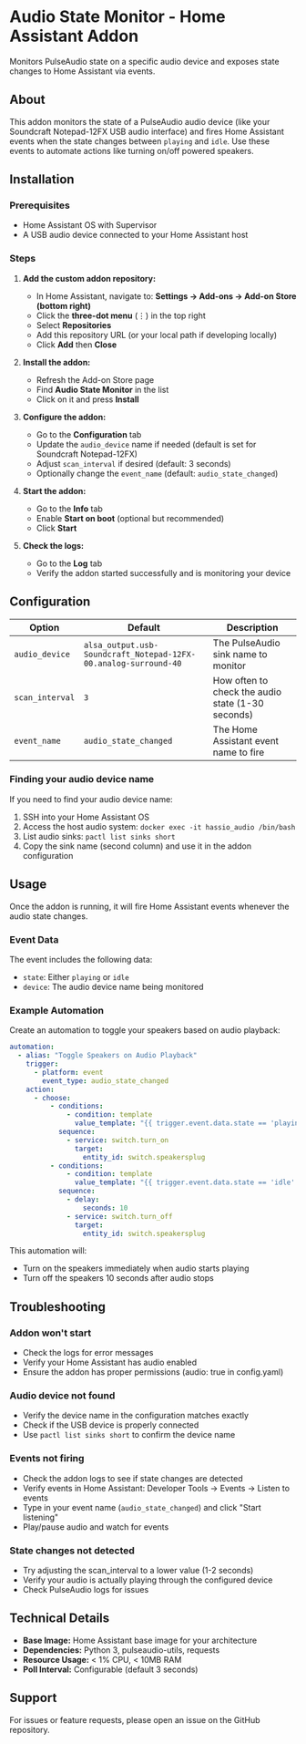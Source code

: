 # Audio State Monitor - Home Assistant Addon

Monitors PulseAudio state on a specific audio device and exposes state changes to Home Assistant via events.

## About

This addon monitors the state of a PulseAudio audio device (like your Soundcraft Notepad-12FX USB audio interface) and fires Home Assistant events when the state changes between `playing` and `idle`. Use these events to automate actions like turning on/off powered speakers.

## Installation

### Prerequisites
- Home Assistant OS with Supervisor
- A USB audio device connected to your Home Assistant host

### Steps

1. **Add the custom addon repository:**
   - In Home Assistant, navigate to: **Settings → Add-ons → Add-on Store (bottom right)**
   - Click the **three-dot menu** (⋮) in the top right
   - Select **Repositories**
   - Add this repository URL (or your local path if developing locally)
   - Click **Add** then **Close**

2. **Install the addon:**
   - Refresh the Add-on Store page
   - Find **Audio State Monitor** in the list
   - Click on it and press **Install**

3. **Configure the addon:**
   - Go to the **Configuration** tab
   - Update the `audio_device` name if needed (default is set for Soundcraft Notepad-12FX)
   - Adjust `scan_interval` if desired (default: 3 seconds)
   - Optionally change the `event_name` (default: `audio_state_changed`)

4. **Start the addon:**
   - Go to the **Info** tab
   - Enable **Start on boot** (optional but recommended)
   - Click **Start**

5. **Check the logs:**
   - Go to the **Log** tab
   - Verify the addon started successfully and is monitoring your device

## Configuration

| Option | Default | Description |
|--------|---------|-------------|
| `audio_device` | `alsa_output.usb-Soundcraft_Notepad-12FX-00.analog-surround-40` | The PulseAudio sink name to monitor |
| `scan_interval` | `3` | How often to check the audio state (1-30 seconds) |
| `event_name` | `audio_state_changed` | The Home Assistant event name to fire |

### Finding your audio device name

If you need to find your audio device name:

1. SSH into your Home Assistant OS
2. Access the host audio system: `docker exec -it hassio_audio /bin/bash`
3. List audio sinks: `pactl list sinks short`
4. Copy the sink name (second column) and use it in the addon configuration

## Usage

Once the addon is running, it will fire Home Assistant events whenever the audio state changes.

### Event Data

The event includes the following data:
- `state`: Either `playing` or `idle`
- `device`: The audio device name being monitored

### Example Automation

Create an automation to toggle your speakers based on audio playback:

```yaml
automation:
  - alias: "Toggle Speakers on Audio Playback"
    trigger:
      - platform: event
        event_type: audio_state_changed
    action:
      - choose:
          - conditions:
              - condition: template
                value_template: "{{ trigger.event.data.state == 'playing' }}"
            sequence:
              - service: switch.turn_on
                target:
                  entity_id: switch.speakersplug
          - conditions:
              - condition: template
                value_template: "{{ trigger.event.data.state == 'idle' }}"
            sequence:
              - delay:
                  seconds: 10
              - service: switch.turn_off
                target:
                  entity_id: switch.speakersplug
```

This automation will:
- Turn on the speakers immediately when audio starts playing
- Turn off the speakers 10 seconds after audio stops

## Troubleshooting

### Addon won't start
- Check the logs for error messages
- Verify your Home Assistant has audio enabled
- Ensure the addon has proper permissions (audio: true in config.yaml)

### Audio device not found
- Verify the device name in the configuration matches exactly
- Check if the USB device is properly connected
- Use `pactl list sinks short` to confirm the device name

### Events not firing
- Check the addon logs to see if state changes are detected
- Verify events in Home Assistant: Developer Tools → Events → Listen to events
- Type in your event name (`audio_state_changed`) and click "Start listening"
- Play/pause audio and watch for events

### State changes not detected
- Try adjusting the scan_interval to a lower value (1-2 seconds)
- Verify your audio is actually playing through the configured device
- Check PulseAudio logs for issues

## Technical Details

- **Base Image:** Home Assistant base image for your architecture
- **Dependencies:** Python 3, pulseaudio-utils, requests
- **Resource Usage:** < 1% CPU, < 10MB RAM
- **Poll Interval:** Configurable (default 3 seconds)

## Support

For issues or feature requests, please open an issue on the GitHub repository.

